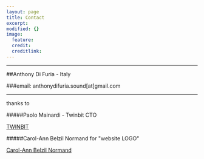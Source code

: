 ```yaml
---
layout: page
title: Contact
excerpt: 
modified: {} 
image:
  feature: 
  credit: 
  creditlink: 
---
```


---

##Anthony Di Furia - Italy

###email: anthonydifuria.sound[at]gmail.com












---












thanks to

#####Paolo Mainardi - Twinbit CTO 

<div markdown="0"><a href="www.twinbit.it/it" class="btn">TWINBIT</a></div>

#####Carol-Ann Belzil Normand 
for "website LOGO"

<div markdown="0"><a href="http://carolannbelzilnormand.com/" class="btn">Carol-Ann Belzil Normand</a></div>

